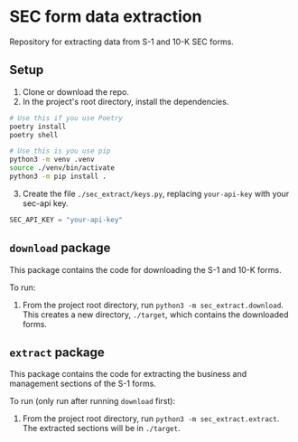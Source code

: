 # SEC form data extraction

Repository for extracting data from S-1 and 10-K SEC forms.

## Setup
1. Clone or download the repo.
2. In the project's root directory, install the dependencies.
```bash
# Use this if you use Poetry
poetry install
poetry shell
```
```bash
# Use this is you use pip
python3 -m venv .venv
source ./venv/bin/activate
python3 -m pip install .
```
3. Create the file `./sec_extract/keys.py`, replacing `your-api-key` with your sec-api key.
```python
SEC_API_KEY = "your-api-key"
```

## `download` package
This package contains the code for downloading the S-1 and 10-K forms.

To run:
1. From the project root directory, run `python3 -m sec_extract.download`.
This creates a new directory, `./target`, which contains the downloaded forms.

## `extract` package
This package contains the code for extracting the business and management sections of the S-1 forms.

To run (only run after running `download` first):
1. From the project root directory, run `python3 -m sec_extract.extract`.
The extracted sections will be in `./target`.